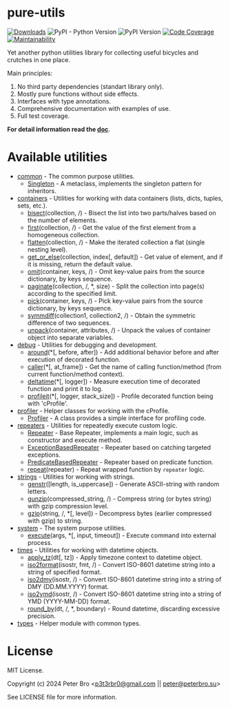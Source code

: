 # pure-utils

<!-- ![Build Status](https://github.com/p3t3rbr0/py3-pure-utils/actions/workflows/ci.yaml/badge.svg?branch=master) -->
[![Downloads](https://static.pepy.tech/badge/pure-utils)](https://pepy.tech/project/pure-utils)
![PyPI - Python Version](https://img.shields.io/pypi/pyversions/pure-utils)
![PyPI Version](https://img.shields.io/pypi/v/pure-utils)
[![Code Coverage](https://codecov.io/gh/p3t3rbr0/py3-pure-utils/graph/badge.svg?token=283H0MAGUP)](https://codecov.io/gh/p3t3rbr0/py3-pure-utils)
[![Maintainability](https://api.codeclimate.com/v1/badges/14f70c48db708a419309/maintainability)](https://codeclimate.com/github/p3t3rbr0/py3-pure-utils/maintainability)

Yet another python utilities library for collecting useful bicycles and crutches in one place.

Main principles:

1. No third party dependencies (standart library only).
2. Mostly pure functions without side effects.
3. Interfaces with type annotations.
4. Comprehensive documentation with examples of use.
5. Full test coverage.

**For detail information read the [doc](https://pages.peterbro.su/py3-pure-utils/)**.

# Available utilities

* [common](https://pages.peterbro.su/py3-pure-utils/refs/pure_utils.common.html) - The common purpose utilities.
  * [Singleton](https://pages.peterbro.su/py3-pure-utils/refs/pure_utils.common.html#pure_utils.common.Singleton) - A metaclass, implements the singleton pattern for inheritors.
* [containers](https://pages.peterbro.su/py3-pure-utils/refs/pure_utils.containers.html) - Utilities for working with data containers (lists, dicts, tuples, sets, etc.).
  * [bisect](https://pages.peterbro.su/py3-pure-utils/refs/pure_utils.containers.html#pure_utils.containers.bisect)(collection, /) - Bisect the list into two parts/halves based on the number of elements.
  * [first](https://pages.peterbro.su/py3-pure-utils/refs/pure_utils.containers.html#pure_utils.containers.first)(collection, /) - Get the value of the first element from a homogeneous collection.
  * [flatten](https://pages.peterbro.su/py3-pure-utils/refs/pure_utils.containers.html#pure_utils.containers.flatten)(collection, /) - Make the iterated collection a flat (single nesting level).
  * [get_or_else](https://pages.peterbro.su/py3-pure-utils/refs/pure_utils.containers.html#pure_utils.containers.bisect)(collection, index[, default]) - Get value of element, and if it is missing, return the default value.
  * [omit](https://pages.peterbro.su/py3-pure-utils/refs/pure_utils.containers.html#pure_utils.containers.omit)(container, keys, /) - Omit key-value pairs from the source dictionary, by keys sequence.
  * [paginate](https://pages.peterbro.su/py3-pure-utils/refs/pure_utils.containers.html#pure_utils.containers.paginate)(collection, /, *, size) - Split the collection into page(s) according to the specified limit.
  * [pick](https://pages.peterbro.su/py3-pure-utils/refs/pure_utils.containers.html#pure_utils.containers.pick)(container, keys, /) - Pick key-value pairs from the source dictionary, by keys sequence.
  * [symmdiff](https://pages.peterbro.su/py3-pure-utils/refs/pure_utils.containers.html#pure_utils.containers.symmdiff)(collection1, collection2, /) - Obtain the symmetric difference of two sequences.
  * [unpack](https://pages.peterbro.su/py3-pure-utils/refs/pure_utils.containers.html#pure_utils.containers.unpack)(container, attributes, /) - Unpack the values of container object into separate variables.
* [debug](https://pages.peterbro.su/py3-pure-utils/refs/pure_utils.debug.html) - Utilities for debugging and development.
  * [around](https://pages.peterbro.su/py3-pure-utils/refs/pure_utils.debug.html#pure_utils.debug.around)(*[, before, after]) - Add additional behavior before and after execution of decorated function.
  * [caller](https://pages.peterbro.su/py3-pure-utils/refs/pure_utils.debug.html#pure_utils.debug.caller)(*[, at_frame]) - Get the name of calling function/method (from current function/method context).
  * [deltatime](https://pages.peterbro.su/py3-pure-utils/refs/pure_utils.debug.html#pure_utils.debug.deltatime)(*[, logger]) - Measure execution time of decorated function and print it to log.
  * [profileit](https://pages.peterbro.su/py3-pure-utils/refs/pure_utils.debug.html#pure_utils.debug.profileit)(*[, logger, stack_size]) - Profile decorated function being with 'cProfile'.
* [profiler](https://pages.peterbro.su/py3-pure-utils/refs/pure_utils.profiler.html) - Helper classes for working with the cProfile.
  * [Profiler](https://pages.peterbro.su/py3-pure-utils/refs/pure_utils.profiler.html#pure_utils.profiler.Profiler) - A class provides a simple interface for profiling code.
* [repeaters](https://pages.peterbro.su/py3-pure-utils/refs/pure_utils.repeaters.html) - Utilities for repeatedly execute custom logic.
  * [Repeater](https://pages.peterbro.su/py3-pure-utils/refs/pure_utils.repeaters.html#pure_utils.repeaters.Repeater) - Base Repeater, implements a main logic, such as constructor and execute method.
  * [ExceptionBasedRepeater](https://pages.peterbro.su/py3-pure-utils/refs/pure_utils.repeaters.html#pure_utils.repeaters.ExceptionBasedRepeater) - Repeater based on catching targeted exceptions.
  * [PredicateBasedRepeater](https://pages.peterbro.su/py3-pure-utils/refs/pure_utils.repeaters.html#pure_utils.repeaters.PredicateBasedRepeater) - Repeater based on predicate function.
  * [repeat](https://pages.peterbro.su/py3-pure-utils/refs/pure_utils.repeaters.html#pure_utils.repeaters.repeat)(repeater) - Repeat wrapped function by `repeater` logic.
* [strings](https://pages.peterbro.su/py3-pure-utils/refs/pure_utils.strings.html) - Utilities for working with strings.
  * [genstr](https://pages.peterbro.su/py3-pure-utils/refs/pure_utils.strings.html#pure_utils.strings.genstr)([length, is_uppercase]) - Generate ASCII-string with random letters.
  * [gunzip](https://pages.peterbro.su/py3-pure-utils/refs/pure_utils.strings.html#pure_utils.strings.gzip)(compressed_string, /) - Compress string (or bytes string) with gzip compression level.
  * [gzip](https://pages.peterbro.su/py3-pure-utils/refs/pure_utils.strings.html#pure_utils.strings.gunzip)(string, /, *[, level]) - Decompress bytes (earlier compressed with gzip) to string.
* [system](https://pages.peterbro.su/py3-pure-utils/refs/pure_utils.system.html) - The system purpose utilities.
  * [execute](https://pages.peterbro.su/py3-pure-utils/refs/pure_utils.system.html#pure_utils.system.execute)(args, *[, input, timeout]) - Execute command into external process.
* [times](https://pages.peterbro.su/py3-pure-utils/refs/pure_utils.times.html) - Utilities for working with datetime objects.
  * [apply_tz](https://pages.peterbro.su/py3-pure-utils/refs/pure_utils.times.html#pure_utils.times.apply_tz)(dt[, tz]) - Apply timezone context to datetime object.
  * [iso2format](https://pages.peterbro.su/py3-pure-utils/refs/pure_utils.times.html#pure_utils.times.iso2format)(isostr, fmt, /) - Convert ISO-8601 datetime string into a string of specified format.
  * [iso2dmy](https://pages.peterbro.su/py3-pure-utils/refs/pure_utils.times.html#pure_utils.times.iso2dmy)(isostr, /) - Convert ISO-8601 datetime string into a string of DMY (DD.MM.YYYY) format.
  * [iso2ymd](https://pages.peterbro.su/py3-pure-utils/refs/pure_utils.times.html#pure_utils.times.iso2ymd)(isostr, /) - Convert ISO-8601 datetime string into a string of YMD (YYYY-MM-DD) format.
  * [round_by](https://pages.peterbro.su/py3-pure-utils/refs/pure_utils.times.html#pure_utils.times.round_by)(dt, /, *, boundary) - Round datetime, discarding excessive precision.
* [types](https://pages.peterbro.su/py3-pure-utils/refs/pure_utils.types.html) - Helper module with common types.

# License

MIT License.

Copyright (c) 2024 Peter Bro <p3t3rbr0@gmail.com || peter@peterbro.su>

See LICENSE file for more information.
